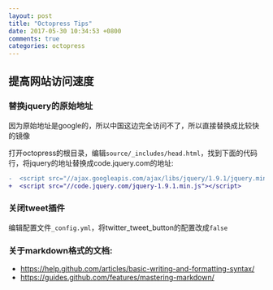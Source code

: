 ```yaml
---
layout: post
title: "Octopress Tips"
date: 2017-05-30 10:34:53 +0800
comments: true
categories: octopress
---
```


## 提高网站访问速度
### 替换jquery的原始地址
因为原始地址是google的，所以中国这边完全访问不了，所以直接替换成比较快的镜像

打开octopress的根目录，编辑`source/_includes/head.html`，找到下面的代码行，将jquery的地址替换成code.jquery.com的地址:
```diff
-  <script src="//ajax.googleapis.com/ajax/libs/jquery/1.9.1/jquery.min.js"></script>
+  <script src="//code.jquery.com/jquery-1.9.1.min.js"></script>
```

### 关闭tweet插件
编辑配置文件`_config.yml`，将twitter_tweet_button的配置改成`false`

### 关于markdown格式的文档: 
* https://help.github.com/articles/basic-writing-and-formatting-syntax/
* https://guides.github.com/features/mastering-markdown/
